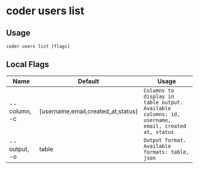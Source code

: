 # coder users list


## Usage
```console
coder users list [flags]
```

## Local Flags
| Name |  Default | Usage |
| ---- |  ------- | ----- |
| --column, -c | [username,email,created_at,status] | <code>Columns to display in table output. Available columns: id, username, email, created at, status</code>|
| --output, -o | table | <code>Output format. Available formats: table, json</code>|